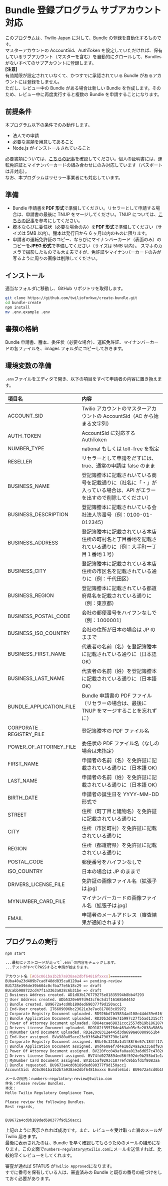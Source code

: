 # Bundle 登録プログラム サブアカウント対応

このプログラムは、Twilio Japan に対して、Bundle の登録を自動化するものです。  
マスターアカウントの AccountSid、AuthToken を設定していただければ、保有しているサブアカウント（マスターを含む）を自動的にクロールして、Bundles がないすべてのサブアカウントに登録します。  
**[注意]**  
有効期限が設定されていなくて、かつすでに承認されている Bundle があるアカウントには登録をしません。  
ただし、レビュー中の Bundle がある場合は新しい Bundle を作成します。そのため、レビュー中に再度実行すると複数の Bundle を申請することになります。

## 前提条件

本プログラム以下の条件でのみ動作します。

- 法人での申請
- 必要な書類を用意してあること
- Node.js がインストールされていること

必要書類については、[こちらの記事](https://qiita.com/mobilebiz/items/83eba66e7ed9ca339501)を確認してください。個人の証明書には、運転免許証とマイナンバーカードの組み合わせにのみ対応しています（パスポートは非対応）。  
なお、本プログラムはリセラー事業者にも対応しています。

## 準備

- Bundle 申請書を**PDF 形式**で準備してください。リセラーとして申請する場合は、申請書の最後に TNUP をマージしてください。TNUP については、[こちらの記事](https://qiita.com/mobilebiz/items/c63e9ca4f102bc46cf25)を参考にしてください。
- 謄本ならびに委任状（必要な場合のみ）を**PDF 形式**で準備してください（サイズは 5MB 以内）。謄本は発行日から 6 ヶ月以内のものに限ります。
- 申請者の運転免許証のコピー、ならびにマイナンバーカード（表面のみ）のコピーを**JPEG 形式**で準備してください（サイズは 5MB 以内）。 スマホのカメラで撮影したものでも大丈夫ですが、免許証やマイナンバーカードのみが写るように周りの画像は削除してください。

## インストール

適当なフォルダに移動し、GitHub リポジトリを取得します。

```sh
git clone https://github.com/twilioforkwc/create-bundle.git
cd bundle-create
npm install
mv .env.example .env
```

## 書類の格納

Bundle 申請書、謄本、委任状（必要な場合）、運転免許証、マイナンバーカードの各ファイルを、images フォルダにコピーしておきます。

## 環境変数の準備

`.env`ファイルをエディタで開き、以下の項目をすべて申請者の内容に置き換えます。

| 項目名                   | 内容                                                                                                                   |
| :----------------------- | :--------------------------------------------------------------------------------------------------------------------- |
| ACCOUNT_SID              | Twilio アカウントのマスターアカウントの AccountSid（AC から始まる文字列）                                              |
| AUTH_TOKEN               | AccountSid に対応する AuthToken                                                                                        |
| NUMBER_TYPE              | national もしくは toll-free を指定                                                                                     |
| RESELLER                 | リセラーとして申請をだすには、true、通常の申請は false のまま                                                          |
| BUSINESS_NAME            | 登記簿謄本に記載されいている商号を記載通りに（社名に「・」が入っている場合は、API がエラーを出すので削除してください） |
| BUSINESS_DESCRIPTION     | 登記簿謄本に記載されいている会社法人等番号（例：0100-01-012345）                                                       |
| BUSINESS_ADDRESS         | 登記簿謄本に記載されている本店住所の町村名と丁目番地を記載されている通りに（例：大手町一丁目１番地１号）               |
| BUSINESS_CITY            | 登記簿謄本に記載されている本店住所の市区名を記載されている通りに（例：千代田区）                                       |
| BUSINESS_REGION          | 登記簿謄本に記載されている都道府県名を記載されている通りに（例：東京都）                                               |
| BUSINESS_POSTAL_CODE     | 会社の郵便番号をハイフンなしで（例：1000001）                                                                          |
| BUSINESS_ISO_COUNTRY     | 会社の住所が日本の場合は JP のままで                                                                                   |
| BUSINESS_FIRST_NAME      | 代表者の名前（名）を登記簿謄本に記載されている通りに（日本語 OK）                                                      |
| BUSINESS_LAST_NAME       | 代表者の名前（姓）を登記簿謄本に記載されている通りに（日本語 OK）                                                      |
| BUNDLE_APPLICATION_FILE  | Bundle 申請書の PDF ファイル（リセラーの場合は、最後に TNUP をマージすることを忘れずに）                               |
| CORPORATE＿REGISTRY_FILE | 登記簿謄本の PDF ファイル名                                                                                            |
| POWER_OF_ATTORNEY_FILE   | 委任状の PDF ファイル名（なしの場合は未指定）                                                                          |
| FIRST_NAME               | 申請者の名前（名）を免許証に記載されている通りに（日本語 OK）                                                          |
| LAST_NAME                | 申請者の名前（姓）を免許証に記載されている通りに（日本語 OK）                                                          |
| BIRTH_DATE               | 申請者の誕生日を YYYY-MM-DD 形式で                                                                                     |
| STREET                   | 住所（町丁目と建物名）を免許証に記載されている通りに                                                                   |
| CITY                     | 住所（市区町村）を免許証に記載されている通りに                                                                         |
| REGION                   | 住所（都道府県）を免許証に記載されている通りに                                                                         |
| POSTAL_CODE              | 郵便番号をハイフンなしで                                                                                               |
| ISO_COUNTRY              | 日本の場合は JP のままで                                                                                               |
| DRIVERS_LICENSE_FILE     | 免許証の画像ファイル名（拡張子は.jpg）                                                                                 |
| MYNUMBER_CARD_FILE       | マイナンバーカードの画像ファイル名（拡張子は.jpg）                                                                     |
| EMAIL                    | 申請者のメールアドレス（審査結果が通知されます）                                                                       |

## プログラムの実行

```sh
npm start

...最初にテストコードが走って`.env`の内容をチェックします。
...テストがすべてPASSすると申請が始まります。

アカウント名 [AC6c061ba1b2b7a938ae2dbf64816fxxxx]==============
BUba40a23d409b7cadf48dd835ca0120a4 => pending-review
BU1728e396de39b604c0cfba77e5b18c29 => draft
BUcabb988722cd47f1a3363a028c6b31be => draft
🐞 Business Address created. AD1d83b176779275e81835594b8bb4f293
🐞 User Address created. ADb5320e697d943cf6c5d1f16168b04452
🐞 Bundle created. BU9672a4cd0b189ded690377f9d150acc1
🐞 End-User created. IT6609096bc23621e3e7ac817803c85972
🐞 Corporate Registry Document uploaded. RD926bd7b35834ad108e44dd39e616f8dd
🐞 Bundle Application Document uploaded. RD20b3d59e71b997c27f55ad1315cf5163
🐞 Power of Attorney Document uploaded. RD84ecae69831ccc2557db19b1862876b7
🐞 Drivers License Document uploaded. RD9182f35576de463ab95c5e2038a58634
🐞 MyNumber Card Document uploaded. RD2e20c8312e445d3da699ae60809651b4
🐞 End-User assigned. BVa980a05ace23e03f64b47903790e14f6
🐞 Corporate Registry Document assigned. BVbf0c3210a1d1f88f6e57c184ff17a6bc
🐞 Bundle Application Document assigned. BVd4608ef7d4e18d24aa2e335adf93db4b
🐞 Power Of Attorney Document assigned. BV220fcc049afa0aa013a6d657c47020e9
🐞 Drivers License Document assigned. BV74fd0278894ed56f592de9b255bd1e1a
🐞 MyNumber Card Document assigned. BV1b15af9293c1877efc9bb5fd1f8083aa
🐞 Bundle requested. BU9672a4cd0b189ded690377f9d150acc1
AccountSid: AC6c061ba1b2b7a938ae2dbf64816xxxx BundleSid: BU9672a4cd0b189ded690377f9d150acc1

メールの宛先：numbers-regulatory-review@twilio.com
件名：Please review Bundles.
本文：
Hello Twilio Regulatory Compliance Team,

Please review the following Bundles.
Best regards,


BU9672a4cd0b189ded690377f9d150acc1
```

上記のように表示されれば成功です。また、レビューを受け取った旨のメールが Twilio 届きます。  
最後に表示されたのは、Bundle を早く確認してもらうためのメールの雛形になります。この文面で`numbers-regulatory@twilio.com`にメールを送信すれば、比較的早くレビューをしてくれます。

審査が通れば STATUS が`Twilio Approved`になります。  
すでに番号を保有している人は、審査済みの Bundle と既存の番号の紐づけをしておく必要があります。
